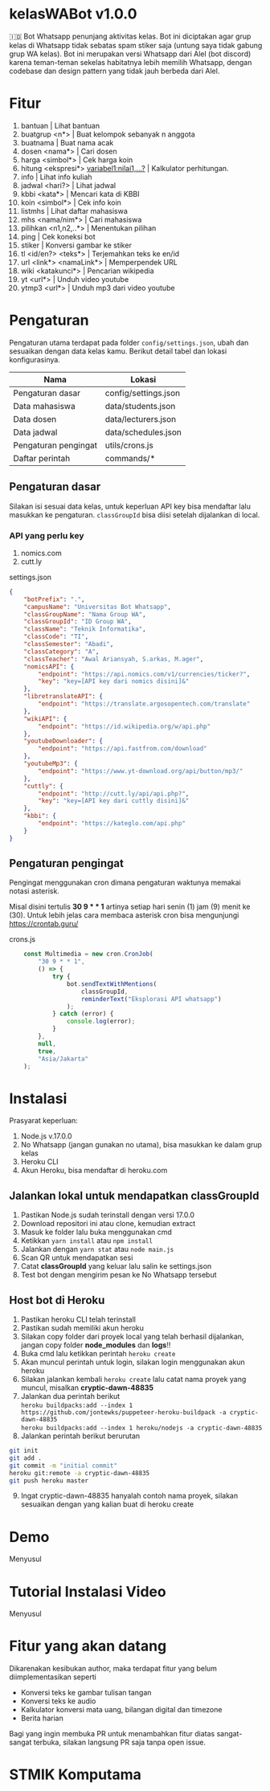 # kelasWABot v1.0.0
🇮🇩 Bot Whatsapp penunjang aktivitas kelas. Bot ini diciptakan agar grup kelas di Whatsapp tidak sebatas spam stiker saja (untung saya tidak gabung grup WA kelas).
Bot ini merupakan versi Whatsapp dari Alel (bot discord) karena teman-teman sekelas habitatnya lebih memilih Whatsapp, dengan codebase dan design pattern yang tidak jauh berbeda dari Alel.

# Fitur

1. bantuan | Lihat bantuan
2. buatgrup <n*> | Buat kelompok sebanyak n anggota
3. buatnama | Buat nama acak
4. dosen <nama*> | Cari dosen
5. harga <simbol*> | Cek harga koin
6. hitung <ekspresi*> <variabel1:nilai1,...?> | Kalkulator perhitungan.
7. info | Lihat info kuliah
8. jadwal <hari?> | Lihat jadwal
9. kbbi <kata*> | Mencari kata di KBBI
10. koin <simbol*> | Cek info koin
11. listmhs | Lihat daftar mahasiswa
12. mhs <nama/nim*> | Cari mahasiswa
13. pilihkan <n1,n2,..*> | Menentukan pilihan
14. ping | Cek koneksi bot
15. stiker | Konversi gambar ke stiker
16. tl <id/en?> <teks*> | Terjemahkan teks ke en/id
17. url <link*> <namaLink*> | Memperpendek URL
18. wiki <katakunci*> | Pencarian wikipedia
19. yt <url*> | Unduh video youtube
20. ytmp3 <url*> | Unduh mp3 dari video youtube

# Pengaturan
Pengaturan utama terdapat pada folder `config/settings.json`, ubah dan sesuaikan dengan data kelas kamu. Berikut detail tabel dan lokasi konfigurasinya.

| Nama                 | Lokasi               |
|----------------------|----------------------|
| Pengaturan dasar     | config/settings.json |
| Data mahasiswa       | data/students.json   |
| Data dosen           | data/lecturers.json  |
| Data jadwal          | data/schedules.json  |
| Pengaturan pengingat | utils/crons.js       |
| Daftar perintah      | commands/*           |

## Pengaturan dasar

Silakan isi sesuai data kelas, untuk keperluan API key bisa mendaftar lalu masukkan ke pengaturan. `classGroupId` bisa diisi setelah dijalankan di local.

### API yang perlu key
1. nomics.com
2. cutt.ly

settings.json
```json
{
	"botPrefix": ".",
	"campusName": "Universitas Bot Whatsapp",
	"classGroupName": "Nama Group WA",
	"classGroupId": "ID Group WA",
	"className": "Teknik Informatika",
	"classCode": "TI",
	"classSemester": "Abadi",
	"classCategory": "A",
	"classTeacher": "Awal Ariansyah, S.arkas, M.ager",
	"nomicsAPI": {
		"endpoint": "https://api.nomics.com/v1/currencies/ticker?",
		"key": "key=[API key dari nomics disini]&"
	},
	"libretranslateAPI": {
		"endpoint": "https://translate.argosopentech.com/translate"
	},
	"wikiAPI": {
		"endpoint": "https://id.wikipedia.org/w/api.php"
	},
	"youtubeDownloader": {
		"endpoint": "https://api.fastfrom.com/download"
	},
	"youtubeMp3": {
		"endpoint": "https://www.yt-download.org/api/button/mp3/"
	},
	"cuttly": {
		"endpoint": "http://cutt.ly/api/api.php?",
		"key": "key=[API key dari cuttly disini]&"
	},
	"kbbi": {
		"endpoint": "https://kateglo.com/api.php"
	}
}
```

## Pengaturan pengingat
Pengingat menggunakan cron dimana pengaturan waktunya memakai notasi asterisk.

Misal disini tertulis **30 9 * * 1** artinya setiap hari senin (1) jam (9) menit ke (30). Untuk lebih jelas cara membaca asterisk cron bisa mengunjungi https://crontab.guru/

crons.js
```js
	const Multimedia = new cron.CronJob(
		"30 9 * * 1",
		() => {
			try {
				bot.sendTextWithMentions(
					classGroupId,
					reminderText("Eksplorasi API whatsapp")
				);
			} catch (error) {
				console.log(error);
			}
		},
		null,
		true,
		"Asia/Jakarta"
	);
```

# Instalasi
Prasyarat keperluan:
1. Node.js v.17.0.0
2. No Whatsapp (jangan gunakan no utama), bisa masukkan ke dalam grup kelas
3. Heroku CLI
4. Akun Heroku, bisa mendaftar di heroku.com

## Jalankan lokal untuk mendapatkan classGroupId
1. Pastikan Node.js sudah terinstall dengan versi 17.0.0
2. Download repositori ini atau clone, kemudian extract
3. Masuk ke folder lalu buka menggunakan cmd
4. Ketikkan `yarn install` atau `npm install`
5. Jalankan dengan `yarn stat` atau `node main.js`
6. Scan QR untuk mendapatkan sesi
7. Catat **classGroupId** yang keluar lalu salin ke settings.json
8. Test bot dengan mengirim pesan ke No Whatsapp tersebut

## Host bot di Heroku
1. Pastikan heroku CLI telah terinstall
2. Pastikan sudah memiliki akun heroku
3. Silakan copy folder dari proyek local yang telah berhasil dijalankan, jangan copy folder **node_modules** dan **logs**!!
4. Buka cmd lalu ketikkan perintah `heroku create`
5. Akan muncul perintah untuk login, silakan login menggunakan akun heroku
6. Silakan jalankan kembali `heroku create` lalu catat nama proyek yang muncul, misalkan **cryptic-dawn-48835**
7. Jalankan dua perintah berikut\
`heroku buildpacks:add --index 1 https://github.com/jontewks/puppeteer-heroku-buildpack -a cryptic-dawn-48835`\
`heroku buildpacks:add --index 1 heroku/nodejs -a cryptic-dawn-48835`
8. Jalankan perintah berikut berurutan
```bash
git init
git add .
git commit -m "initial commit"
heroku git:remote -a cryptic-dawn-48835
git push heroku master
```
9. Ingat cryptic-dawn-48835 hanyalah contoh nama proyek, silakan sesuaikan dengan yang kalian buat di heroku create

# Demo
Menyusul

# Tutorial Instalasi Video
Menyusul

# Fitur yang akan datang
Dikarenakan kesibukan author, maka terdapat fitur yang belum diimplementasikan seperti

- Konversi teks ke gambar tulisan tangan
- Konversi teks ke audio
- Kalkulator konversi mata uang, bilangan digital dan timezone
- Berita harian

Bagi yang ingin membuka PR untuk menambahkan fitur diatas sangat-sangat terbuka, silakan langsung PR saja tanpa open issue.

# STMIK Komputama
